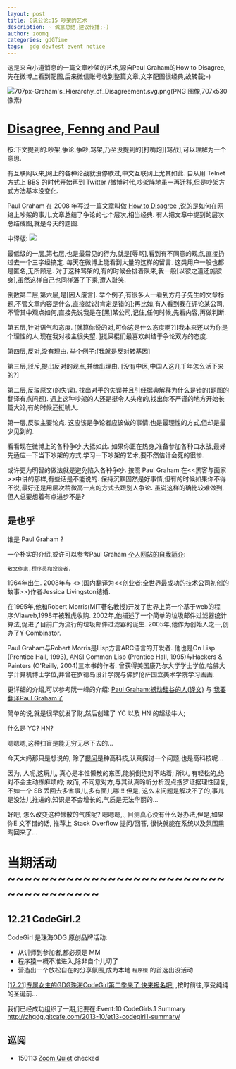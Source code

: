 ```yaml
---
layout: post
title: G说公论:15 吵架的艺术
description: ~ 诚意总结,建议传播;-)
author: zoomq
categories: gdGTime
tags:  gdg devfest event notice
---
```


这是来自小道消息的一篇文章吵架的艺术,源自Paul Graham的How to Disagree,先在微博上看到配图,后来微信账号收到整篇文章,文字配图很经典,故转载;-)

![707px-Graham's_Hierarchy_of_Disagreement.svg.png(PNG 图像,707x530 像素)](http://upload.wikimedia.org/wikipedia/commons/thumb/7/7c/Graham%27s_Hierarchy_of_Disagreement.svg/707px-Graham%27s_Hierarchy_of_Disagreement.svg.png)

# [Disagree, Fenng and Paul](http://dylanninin.com/blog/2013/12/08/disagree.html)

按:下文提到的:吵架,争论,争吵,骂架,乃至没提到的[打嘴炮][骂战],可以理解为一个意思. 

有互联网以来,网上的各种论战就没停歇过,中文互联网上尤其如此. 自从用 Telnet 方式上 BBS 的时代开始再到 Twitter /微博时代,吵架阵地虽一再迁移,但是吵架方式方法基本没变化. 

<!--more-->

Paul Graham 在 2008 年写过一篇文章叫做 
[How to Disagree](http://www.paulgraham.com/disagree.html)
,说的是如何在网络上吵架的事儿,文章总结了争论的七个层次,相当经典. 有人把文章中提到的层次总结成图,就是今天的题图. 

中译版:
![](http://0.zoomquiet.top/ZQScrapBook/ZqFLOSS/data/20131217090236/hierarchy_of_disagreement_cn.jpg)


最低级的一层,第七层,也是最常见的行为,就是[辱骂],看到有不同意的观点,直接扔过去一个三字经搞定. 每天在微博上能看到大量的这样的留言. 这类用户一般也都是匿名,无所顾忌. 对于这种骂架的,有的时候会排着队来,我一般[以彼之道还施彼身],虽然这样自己也同样落了下乘,遭人耻笑. 

倒数第二层,第六层,是[因人废言]. 举个例子,有很多人一看到方舟子先生的文章标题,不管文章内容是什么,直接就说[肯定是错的];再比如,有人看到我在评论某公司,不管其中观点如何,直接先说我是在[黑]某公司,记住,任何时候,先看内容,再做判断. 

第五层,针对语气和态度. [就算你说的对,可你这是什么态度啊?][我本来还以为你是个理性的人,现在我对楼主很失望. ]搅屎棍们最喜欢纠结于争论双方的态度. 

第四层,反对,没有理由. 举个例子:[我就是反对转基因]

第三层,驳斥,提出反对的观点,并给出理由. [没有中医,中国人这几千年怎么活下来的?]

第二层,反驳原文(的失误). 找出对手的失误并且引经据典解释为什么是错的(题图的翻译有点问题). 遇上这种吵架的人还是挺令人头疼的,找出你不严谨的地方开始长篇大论,有的时候还挺唬人. 

第一层,反驳主要论点. 这应该是争论者应该做的事情,也是最理性的方式,但却是最少见到的. 

看看现在微博上的各种争吵,大抵如此. 如果你正在热身,准备参加各种口水战,最好先适应一下当下吵架的方式,学习一下吵架的艺术,要不然估计会死的很惨. 

或许更为明智的做法就是避免陷入各种争吵. 按照 Paul Graham 在<<黑客与画家>>中讲的那样,有些话是不能说的. 保持沉默固然是好事情,但有的时候如果你不得不说,最好还是用层次稍微高一点的方式去跟别人争论. 虽说这样的确比较难做到,但人总要想着有点进步不是?


## 是也乎

谁是 Paul Graham ?

一个朴实的介绍,或许可以参考Paul Graham
[个人网站的自我简介](http://www.paulgraham.com/bio.html):

    散文作家,程序员和投资者. 

1964年出生. 2008年与 <<Founders at Work>>(国内翻译为<<创业者:全世界最成功的技术公司初创的故事>>)作者Jessica Livingston结婚. 

在1995年,他和Robert Morris(MIT著名教授)开发了世界上第一个基于web的程序:Viaweb,1998年被雅虎收购. 2002年,他描述了一个简单的垃圾邮件过滤器统计算法,促进了目前广为流行的垃圾邮件过滤器的诞生. 2005年,他作为创始人之一,创办了Y Combinator. 

Paul Graham与Robert Morris是Lisp方言ARC语言的开发者. 他也是On Lisp (Prentice Hall, 1993), ANSI Common Lisp (Prentice Hall, 1995)与Hackers & Painters (O'Reilly, 2004)三本书的作者. 曾获得美国康乃尔大学学士学位,哈佛大学计算机博士学位,并曾在罗德岛设计学院与佛罗伦萨国立美术学院学习画画. 

更详细的介绍,可以参考阮一峰的介绍:
[Paul Graham:撼动硅谷的人(译文)](http://www.ruanyifeng.com/blog/2010/12/paul_graham_the_disruptor_in_the_valley.html)
与
[我要翻译Paul Graham了](http://www.ruanyifeng.com/blog/2009/12/i_will_translate_paul_graham.html)


简单的说,就是很早就发了财,然后创建了 YC 以及 HN 的超级牛人;

什么是 YC? HN?

嗯嗯嗯,这种扫盲是能无穷无尽下去的...

今天大妈那只是想说的, 除了[提问](http://wiki.woodpecker.org.cn/moin/AskForHelp)是种高科技,认真探讨一个问题,也是高科技呢...

因为, 人呢,这玩儿, 真心是本性懒散的东西,能躺倒绝对不站着;
所以, 有轻松的,绝对不会主动拣麻烦的;
故而, 不同意对方,与其认真昤听分析观点搜罗证据理性回复,不如一个 SB 丢回去多省事儿,多有面儿哪!!!
但是, 这么来问题是解决不了的,事儿是没法儿推进的,知识是不会增长的,气质是无法华丽的...

好吧, 怎么改变这种懒散的气质呢?
嗯嗯嗯,,, 目测真心没有什么好办法,但是,如果你E 文不错的话,
推荐上 Stack Overflow 提问/回答, 很快就能在系统以及氛围熏陶回来了...






# 当期活动 ~~~~~~~~~~~~~~~~~~~~~~~~~~~~~~~~~~~~~

## 12.21 CodeGirl.2

CodeGirl 是珠海GDG 原创品牌活动:

- 从讲师到参加者,都必须是 MM
- 程序猿一概不准进入,除非自个儿切了
- 营造出一个放松自在的分享氛围,成为本地 `程序媛` 的首选出没活动

[[12.21]专属女生的GDG珠海CodeGirl第二季来了,快来报名吧!](http://www.chinagdg.com/thread-3367-1-1.html)
,按时前往,享受纯纯的圣诞前...

我们已经成功组织了一期,记要在:Event:10 CodeGirls.1 Summary
      http://zhgdg.gitcafe.com/2013-10/et13-codegirl1-summary/





## 巡阅
- 150113 [Zoom.Quiet](http://zoomquiet.io/) checked



